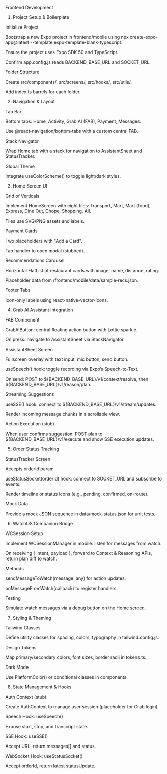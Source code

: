 Frontend Development 
1. Project Setup & Boilerplate

Initialize Project

Bootstrap a new Expo project in frontend/mobile using npx create-expo-app@latest --template expo-template-blank-typescript.

Ensure the project uses Expo SDK 50 and TypeScript.

Confirm app.config.js reads BACKEND_BASE_URL and SOCKET_URL.

Folder Structure

Create src/components/, src/screens/, src/hooks/, src/utils/.

Add index.ts barrels for each folder.

2. Navigation & Layout

Tab Bar

Bottom tabs: Home, Activity, Grab AI (FAB), Payment, Messages.

Use @react-navigation/bottom-tabs with a custom central FAB.

Stack Navigator

Wrap Home tab with a stack for navigation to AssistantSheet and StatusTracker.

Global Theme

Integrate useColorScheme() to toggle light/dark styles.

3. Home Screen UI

Grid of Verticals

Implement HomeScreen with eight tiles: Transport, Mart, Mart (food), Express, Dine Out, Chope, Shopping, All.

Tiles use SVG/PNG assets and labels.

Payment Cards

Two placeholders with "Add a Card".

Tap handler to open modal (stubbed).

Recommendations Carousel

Horizontal FlatList of restaurant cards with image, name, distance, rating.

Placeholder data from /frontend/mobile/data/sample-recs.json.

Footer Tabs

Icon-only labels using react-native-vector-icons.

4. Grab AI Assistant Integration

FAB Component

GrabAIButton: central floating action button with Lottie sparkle.

On press: navigate to AssistantSheet via StackNavigator.

AssistantSheet Screen

Fullscreen overlay with text input, mic button, send button.

useSpeech() hook: toggle recording via Expo’s Speech-to-Text.

On send: POST to ${BACKEND_BASE_URL}/v1/context/resolve, then ${BACKEND_BASE_URL}/v1/reason/plan.

Streaming Suggestions

useSSE() hook: connect to ${BACKEND_BASE_URL}/v1/stream/updates.

Render incoming message chunks in a scrollable view.

Action Execution (stub)

When user confirms suggestion: POST plan to ${BACKEND_BASE_URL}/v1/execute and show SSE execution updates.

5. Order Status Tracking

StatusTracker Screen

Accepts orderId param.

useStatusSocket(orderId) hook: connect to SOCKET_URL and subscribe to events.

Render timeline or status icons (e.g., pending, confirmed, on-route).

Mock Data

Provide a mock JSON sequence in data/mock-status.json for unit tests.

6. WatchOS Companion Bridge

WCSession Setup

Implement WCSessionManager in mobile: listen for messages from watch.

On receiving { intent, payload }, forward to Context & Reasoning APIs, return plan diff to watch.

Methods

sendMessageToWatch(message: any) for action updates.

onMessageFromWatch(callback) to register handlers.

Testing

Simulate watch messages via a debug button on the Home screen.

7. Styling & Theming

Tailwind Classes

Define utility classes for spacing, colors, typography in tailwind.config.js.

Design Tokens

Map primary/secondary colors, font sizes, border radii in tokens.ts.

Dark Mode

Use PlatformColor() or conditional classes in components.

8. State Management & Hooks

Auth Context (stub)

Create AuthContext to manage user session (placeholder for Grab login).

Speech Hook: useSpeech()

Expose start, stop, and transcript state.

SSE Hook: useSSE()

Accept URL, return messages[] and status.

WebSocket Hook: useStatusSocket()

Accept orderId, return latest statusUpdate.

